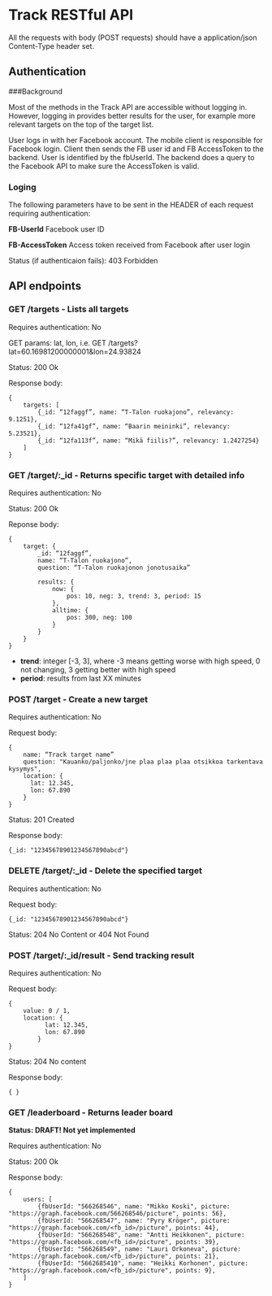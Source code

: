# Track RESTful API

All the requests with body (POST requests) should have a application/json Content-Type header set.

## Authentication

###Background

Most of the methods in the Track API are accessible without logging in. However, logging in provides better results for the user, for example more relevant targets on the top of the target list.

User logs in with her Facebook account. The mobile client is responsible for Facebook login. Client then sends the FB user id and FB AccessToken to the backend. User is identified by the fbUserId. The backend does a query to the Facebook API to make sure the AccessToken is valid.

### Loging

The following parameters have to be sent in the HEADER of each request requiring authentication:

**FB-UserId** Facebook user ID

**FB-AccessToken** Access token received from Facebook after user login

Status (if authenticaion fails): 403 Forbidden

## API endpoints

### GET /targets - Lists all targets

Requires authentication: No

GET params: lat, lon, i.e. GET /targets?lat=60.16981200000001&lon=24.93824

Status: 200 Ok

Response body:

	{
		targets: [
			{_id: “12faggf”, name: “T-Talon ruokajono”, relevancy: 9.1251},
			{_id: “12fa41gf”, name: “Baarin meininki”, relevancy: 5.23521},
			{_id: “12fa113f”, name: “Mikä fiilis?”, relevancy: 1.2427254}
		]
	}


### GET /target/:_id - Returns specific target with detailed info

Requires authentication: No

Status: 200 Ok

Reponse body:

	{
		target: {
			_id: “12faggf”,
			name: “T-Talon ruokajono”,
			question: “T-Talon ruokajonon jonotusaika”

			results: {
				now: {
					pos: 10, neg: 3, trend: 3, period: 15
				},
				alltime: {
					pos: 300, neg: 100
				}
			}
		}
	}

* **trend**: integer [-3, 3], where -3 means getting worse with high speed, 0 not changing, 3 getting better with high speed
* **period**: results from last XX minutes

### POST /target - Create a new target

Requires authentication: No

Request body:

	{
		name: “Track target name”
		question: "Kauanko/paljonko/jne plaa plaa plaa otsikkoa tarkentava kysymys",
		location: {
		  lat: 12.345,
		  lon: 67.890
		}
	}

Status: 201 Created

Response body:

	{_id: "12345678901234567890abcd"}

### DELETE /target/:_id - Delete the specified target

Requires authentication: No

Request body:

	{_id: "12345678901234567890abcd"}

Status: 204 No Content or 404 Not Found

### POST /target/:_id/result - Send tracking result

Requires authentication: No

Request body:

    {
        value: 0 / 1,
        location: {
    		  lat: 12.345,
    		  lon: 67.890
    		}
    }

Status: 204 No content

Response body:

    { }

### GET /leaderboard - Returns leader board

**Status: DRAFT! Not yet implemented**

Requires authentication: No

Status: 200 Ok

Response body:

	{
		users: [
			{fbUserId: "566268546", name: "Mikko Koski", picture: "https://graph.facebook.com/566268546/picture", points: 56},
			{fbUserId: "566268547", name: "Pyry Kröger", picture: "https://graph.facebook.com/<fb_id>/picture", points: 44},
			{fbUserId: "566268548", name: "Antti Heikkonen", picture: "https://graph.facebook.com/<fb_id>/picture", points: 39},
			{fbUserId: "566268549", name: "Lauri Orkoneva", picture: "https://graph.facebook.com/<fb_id>/picture", points: 21},
			{fbUserId: "5662685410", name: "Heikki Korhonen", picture: "https://graph.facebook.com/<fb_id>/picture", points: 9},
		]
	}